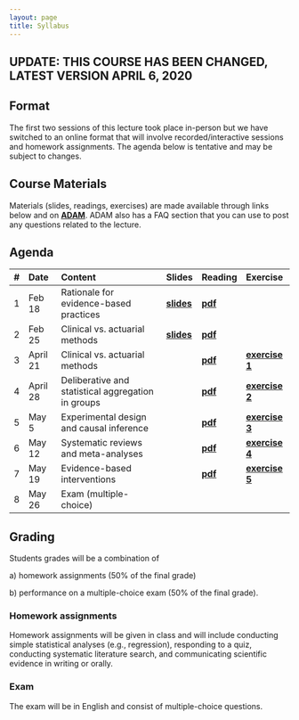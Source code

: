 ```yaml
---
layout: page
title: Syllabus
---
```


## UPDATE: THIS COURSE HAS BEEN CHANGED, LATEST VERSION APRIL 6, 2020

## Format
The first two sessions of this lecture took place in-person but we have switched to an online format that will involve recorded/interactive sessions and homework assignments. The agenda below is tentative and may be subject to changes.

## Course Materials
Materials (slides, readings, exercises) are made available through links below and on <a href="https://adam.unibas.ch/goto_adam_crs_833529.html"><b>ADAM</b></a>. ADAM also has a FAQ section that you can use to post any questions related to the lecture. 

## Agenda

| #        | Date           | Content  | Slides  | Reading | Exercise |
| ----- |:------------| :-----| :-----| :-----| :-----|
| 1 | Feb 18 | Rationale for evidence-based practices | <a href="http://matarui.github.io/evidencebaseddm/assets/presentations/EbDM_session1.pdf"><b>slides</b></a> | <a href="http://matarui.github.io/evidencebaseddm/assets/literature/Munafò_2017_Nature_Human_Behaviour.pdf"><b>pdf</b></a>| | 
| 2 | Feb 25 | Clinical vs. actuarial methods | <a href="http://matarui.github.io/evidencebaseddm/assets/presentations/EbDM_session2.pdf"><b>slides</b></a> | <a href="http://matarui.github.io/evidencebaseddm/assets/literature/Dawes_1989_Science.pdf"><b>pdf</b></a>| |
| 3 | April 21 | Clinical vs. actuarial methods | |<a href="http://matarui.github.io/evidencebaseddm/assets/literature/Burton_2019_JBDM.pdf"><b>pdf</b></a> |<a href="https://matarui.github.io/evidencebaseddm/menu/projects.html"><b>exercise 1</b></a> |
| 4 | April 28 |  Deliberative and statistical aggregation in groups | |<a href="http://matarui.github.io/evidencebaseddm/assets/literature/Mannes_2014_JPSP.pdf"><b>pdf |<a href="https://matarui.github.io/evidencebaseddm/menu/projects.html"><b>exercise 2</b></a>  |
| 5 | May 5 | Experimental design and causal inference | | <a href="http://matarui.github.io/evidencebaseddm/assets/literature/Varian_2016_PNAS.pdf"><b>pdf|<a href="https://matarui.github.io/evidencebaseddm/menu/projects.html"><b>exercise 3</b></a> |
| 6 | May 12 | Systematic reviews and meta-analyses | | <a href="http://matarui.github.io/evidencebaseddm/assets/literature/Gurevitch_2018_Nature.pdf"><b>pdf| <a href="https://matarui.github.io/evidencebaseddm/menu/projects.html"><b>exercise 4</b></a> |
| 7 | May 19 | Evidence-based interventions | |<a href="http://matarui.github.io/evidencebaseddm/assets/literature/Michie_2011_ImplementScience.pdf"><b>pdf |<a href="https://matarui.github.io/evidencebaseddm/menu/projects.html"><b>exercise 5</b></a>  |
| 8 | May 26 | Exam (multiple-choice) | | | |

## Grading
Students grades will be a combination of 

a) homework assignments (50% of the final grade) 

b) performance on a multiple-choice exam (50% of the final grade).

### Homework assignments
Homework assignments will be given in class and will include conducting simple statistical analyses (e.g., regression), responding to a quiz, conducting systematic literature search, and communicating scientific evidence in writing or orally. 

### Exam
The exam will be in English and consist of multiple-choice questions.
